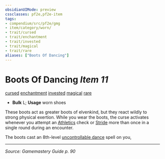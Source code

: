 ```yaml
---
obsidianUIMode: preview
cssclasses: pf2e,pf2e-item
tags:
- compendium/src/pf2e/gmg
- item/category/worn/
- trait/cursed
- trait/enchantment
- trait/invested
- trait/magical
- trait/rare
aliases: ["Boots Of Dancing"]
---
```

# Boots Of Dancing *Item 11*  
[cursed](rules/traits/cursed-gmg.md "Cursed Item Trait")  [enchantment](rules/traits/enchantment.md "Enchantment School Trait")  [invested](rules/traits/invested.md "Invested Item Trait")  [magical](rules/traits/magical.md "Magical Item Trait")  [rare](rules/traits/rare.md "Rare Rarity Trait")  

- **Bulk** L; **Usage** worn shoes

These boots act as greater boots of elvenkind, but they react wildly to strong physical exertion. While you wear the boots, the curse activates whenever you attempt an [Athletics](compendium/skills.md#Athletics) check or [Stride](rules/actions/stride.md) more than once in a single round during an encounter.

The boots cast an 8th-level [uncontrollable dance](compendium/spells/uncontrollable-dance.md) spell on you,


---
*Source: Gamemastery Guide p. 90*